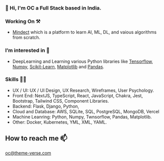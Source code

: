 ### 👋 Hi,  I'm OC a Full Stack based in India.

 
### Working On ⚒️  
 - [Mindect](https://mindect.vercel.app/)  which is a platform to learn AI, ML, DL, and vaious algorithms from scratch. 
 
### I’m interested in 👀
- DeepLearning and Learning various Python libraries like [Tensorflow](https://www.tensorflow.org/), [Numpy](https://numpy.org/), [Scikit-Learn](https://scikit-learn.org/stable/), [Matplotlib](https://matplotlib.org/) and [Pandas](https://pandas.pydata.org/).

### Skills 💪🏻

- UX / UI: UX / UI Design, UX Research, Wireframes, User Psychology.
- Front End: NextJS, TypeScript, React, JavaScript, Chakra, Jest,  Bootstrap, Tailwind CSS, Component Libraries.
- Backend: Flask, Django, Python,
- Cloud and Database:  AWS, SQLite, SQL, PostgreSQL, MongoDB, Vercel
- Machine Leanring: Python, Numpy, Twnsorflow, Pandas, Matplotlib.
- Other: Docker, Kubernetes, YML, XML, YAML. 

##  How to reach me 📫
oc@theme-verse.com

<!---
Gitstar-OC/Gitstar-OC is a ✨ special ✨ repository because its `README.md` (this file) appears on your GitHub profile.
You can click the Preview link to take a look at your changes.
--->
